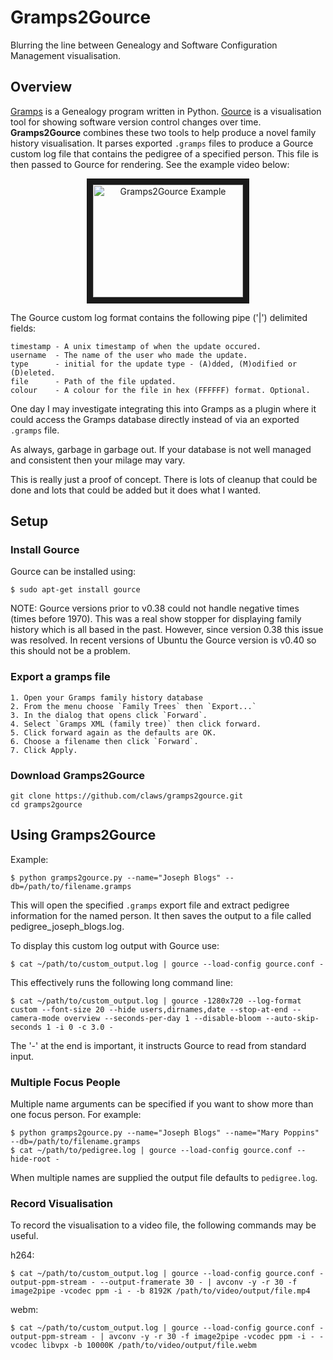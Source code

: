# Gramps2Gource

Blurring the line between Genealogy and Software Configuration Management visualisation.

## Overview

[Gramps](http://gramps-project.org/) is a Genealogy program written in Python. [Gource](https://code.google.com/p/gource/) is a visualisation tool for showing software version control changes over time. **Gramps2Gource** combines these two tools to help produce a novel family history visualisation. It parses exported `.gramps` files to produce a Gource custom log file that contains the pedigree of a specified person. This file is then passed to Gource for rendering. See the example video below:

<center><a href="http://www.youtube.com/watch?feature=player_embedded&v=sPtTTv6d0s8
" target="_blank"><img src="http://i1.ytimg.com/vi/sPtTTv6d0s8/mqdefault.jpg"
alt="Gramps2Gource Example" width="240" height="180" border="10" /></a></center>


The Gource custom log format contains the following pipe ('|') delimited fields:

    timestamp - A unix timestamp of when the update occured.
    username  - The name of the user who made the update.
    type      - initial for the update type - (A)dded, (M)odified or (D)eleted.
    file      - Path of the file updated.
    colour    - A colour for the file in hex (FFFFFF) format. Optional.

One day I may investigate integrating this into Gramps as a plugin where it could access the Gramps database directly instead of via an exported `.gramps` file.

As always, garbage in garbage out. If your database is not well managed and consistent then your milage may vary.

This is really just a proof of concept. There is lots of cleanup that could be done and lots that could be added but it does what I wanted.

## Setup

### Install Gource

Gource can be installed using:

    $ sudo apt-get install gource

NOTE: Gource versions prior to v0.38 could not handle negative times (times before 1970). This was a real show stopper for displaying family history which is all based in the past. However, since version 0.38 this issue was resolved. In recent versions of Ubuntu the Gource version is v0.40 so this should not be a problem.


### Export a gramps file

    1. Open your Gramps family history database
    2. From the menu choose `Family Trees` then `Export...`
    3. In the dialog that opens click `Forward`.
    4. Select `Gramps XML (family tree)` then click forward.
    5. Click forward again as the defaults are OK.
    6. Choose a filename then click `Forward`.
    7. Click Apply.

### Download Gramps2Gource

	git clone https://github.com/claws/gramps2gource.git
	cd gramps2gource


## Using Gramps2Gource

Example:

    $ python gramps2gource.py --name="Joseph Blogs" --db=/path/to/filename.gramps

This will open the specified `.gramps` export file and extract pedigree information for the named person. It then saves the output to a file called pedigree_joseph_blogs.log.

To display this custom log output with Gource use:

    $ cat ~/path/to/custom_output.log | gource --load-config gource.conf -

This effectively runs the following long command line:

    $ cat ~/path/to/custom_output.log | gource -1280x720 --log-format custom --font-size 20 --hide users,dirnames,date --stop-at-end --camera-mode overview --seconds-per-day 1 --disable-bloom --auto-skip-seconds 1 -i 0 -c 3.0 -

The '-' at the end is important, it instructs Gource to read from standard input.

### Multiple Focus People

Multiple name arguments can be specified if you want to show more than one focus person. For example:

    $ python gramps2gource.py --name="Joseph Blogs" --name="Mary Poppins" --db=/path/to/filename.gramps
    $ cat ~/path/to/pedigree.log | gource --load-config gource.conf --hide-root -

When multiple names are supplied the output file defaults to `pedigree.log`.

### Record Visualisation

To record the visualisation to a video file, the following commands may be useful.

h264:

    $ cat ~/path/to/custom_output.log | gource --load-config gource.conf -output-ppm-stream - --output-framerate 30 - | avconv -y -r 30 -f image2pipe -vcodec ppm -i - -b 8192K /path/to/video/output/file.mp4

webm:

    $ cat ~/path/to/custom_output.log | gource --load-config gource.conf -output-ppm-stream - | avconv -y -r 30 -f image2pipe -vcodec ppm -i - -vcodec libvpx -b 10000K /path/to/video/output/file.webm
